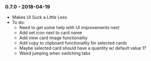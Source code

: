 ### 0.7.0 - 2018-04-19

* Makes UI Suck a Little Less
* To do:
  * Need to get some help with UI improvements next
  * Add set icon next to card name
  * Add view card image functionality
  * Add copy to clipboard functionality for selected cards
  * Maybe selected card should have a quantity w/ default value 1?
  * Weird jumping when switching tabs